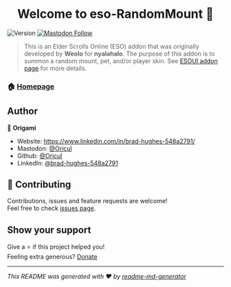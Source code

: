 <h1 align="center">Welcome to eso-RandomMount 👋</h1>
<p>
  <img alt="Version" src="https://img.shields.io/badge/version-3.7-blue.svg?cacheSeconds=2592000" />
  <a href="https://mastodon.online/@0rigami" target="_blank">
    <img alt="Mastodon Follow" src="https://img.shields.io/mastodon/follow/109271925024637780?domain=https%3A%2F%2Fmastodon.online">
  </a>
</p>

> This is an Elder Scrolls Online (ESO) addon that was originally developed by **Weolo** for **nyalahalo**. The purpose of this addon is to summon a random mount, pet, and/or player skin. See [ESOUI addon page](https://esoui.com/downloads/info1984-RandomMount.html) for more details.

### 🏠 [Homepage](https://esoui.com/downloads/info1984-RandomMount.html)

## Author

👤 **Origami**

- Website: https://www.linkedin.com/in/brad-hughes-548a2791/
- Mastodon: [@Oricul](https://mastodon.online/@0rigami)
- Github: [@Oricul](https://github.com/Oricul)
- LinkedIn: [@brad-hughes-548a2791](https://linkedin.com/in/brad-hughes-548a2791)

## 🤝 Contributing

Contributions, issues and feature requests are welcome!<br />Feel free to check [issues page](https://github.com/Oricul/eso-RandomMount/issues).

## Show your support

Give a ⭐️ if this project helped you!<br />Feeling extra generous? [Donate](https://www.paypal.com/donate/?business=PY6RESJ4EPHTW&no_recurring=0&item_name=Extremely+happy+that+you+enjoy+my+addon+work+enough+to+support+me%21%A4cy_code=USD)

---

_This README was generated with ❤️ by [readme-md-generator](https://github.com/kefranabg/readme-md-generator)_
